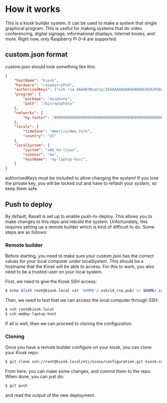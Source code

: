 # How it works #

This is a kiosk builder system. It can be used to make a system that
single graphical program. This is useful for making systems that do
video conferencing, digital signage, informational displays, Internet
kiosks, and more. Right now, only Raspberry Pi 0-4 are supported.

## custom.json format ##

custom.json should look something like this:

``` json
{
    "hostName": "kiosk",
    "hardware": "raspberryPi0",
    "authorizedKeys": ["ssh-rsa AAAAB3NzaC1yc2EAAAADAQABAAABAQC050iPG8ckY/dj2O3ol20G2lTdr7ERFz4LD3R4yqoT5W0THjNFdCqavvduCIAtF1Xx/OmTISblnGKf10rYLNzDdyMMFy7tUSiC7/T37EW0s+EFGhS9yOcjCVvHYwgnGZCF4ec33toE8Htq2UKBVgtE0PMwPAyCGYhFxFLYN8J8/xnMNGqNE6iTGbK5qb4yg3rwyrKMXLNGVNsPVcMfdyk3xqUilDp4U7HHQpqX0wKrUvrBZ87LnO9z3X/QIRVQhS5GqnIjRYe4L9yxZtTjW5HdwIq1jcvZc/1Uu7bkMh3gkCwbrpmudSGpdUlyEreaHOJf3XH4psr6IMGVJvxnGiV9 mbauer@dellbook"],
    "program": {
        "package": "epiphany",
        "path": "/bin/epiphany"
    },
    "networks": {
        "my-router": "0000000000000000000000000000000000000000000000000000000000000000",
    },
    "locale": {
        "timeZone": "America/New_York",
        "country": "US"
    },
    "localSystem": {
        "system": "x86_64-linux",
        "sshUser": "me",
        "hostName": "my-laptop-host",
    }
}
```

authorizedKeys must be included to allow changing the system! If you
lose the private key, you will be locked out and have to reflash your
system, so keep them safe.

## Push to deploy ##

By default, Basalt is set up to enable push-to-deploy. This allows you
to make changes to this repo and rebuild the system. Unfortunately,
this requires setting up a remote builder which is kind of difficult
to do. Some steps are as follows:

### Remote builder ###

Before starting, you need to make sure your custom.json has the
correct values for your local computer under localSystem. This should
be a hostname that the Kiosk will be able to access. For this to work,
you also need to be a trusted-user on your local system.

First, we need to give the Kiosk SSH access:

``` sh
$ echo $(ssh root@kiosk.local cat '$HOME'/.ssh/id_rsa.pub) >> $HOME/.ssh/authorized_keys
```

Then, we need to test that we can access the local computer through
SSH:

``` sh
$ ssh root@kiosk.local
$ ssh me@my-laptop-host
```

If all is well, then we can proceed to cloning the configuration.

### Cloning ###

Once you have a remote builder configure on your kiosk, you can clone
your Kiosk repo:

``` sh
$ git clone ssh://root@kiosk.local/etc/nixos/configuration.git kiosk-configuration
```

From here, you can make some changes, and commit them to the repo.
When done, you can just do:

``` sh
$ git push
```

and read the output of the new deployment.
